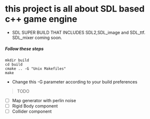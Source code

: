 # this project is all about SDL based c++ game engine

- SDL SUPER BUILD THAT INCLUDES SDL2,SDL_image and SDL_ttf. SDL_mixer coming soon.

##### Follow these steps

    mkdir build
    cd build
    cmake .. -G "Unix Makefiles"
    make

- Change this -G parameter according to your build preferences
    



> TODO 
- [ ] Map generator with perlin noise
- [ ] Rigid Body component
- [ ] Collider component
